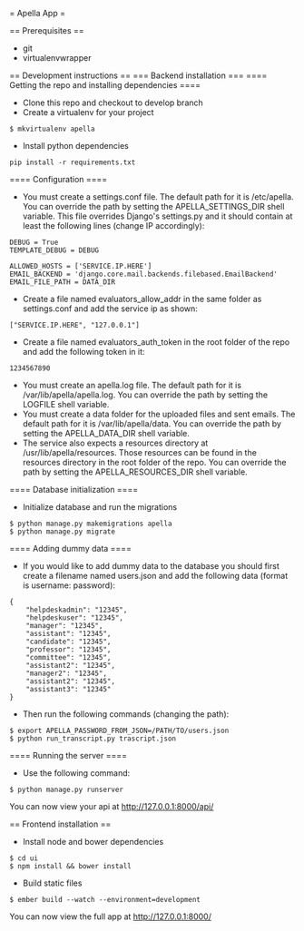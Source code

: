 = Apella App =

== Prerequisites ==
* git
* virtualenvwrapper


== Development instructions ==
=== Backend installation ===
==== Getting the repo and installing dependencies ====
* Clone this repo and checkout to develop branch
* Create a virtualenv for your project
```
$ mkvirtualenv apella
```
* Install python dependencies
```
pip install -r requirements.txt
```

==== Configuration ====
* You must create a settings.conf file. The default path for it is /etc/apella. You can override the path by setting the APELLA_SETTINGS_DIR shell variable. This file overrides Django's settings.py and it should contain at least the following lines (change IP accordingly):
```
DEBUG = True
TEMPLATE_DEBUG = DEBUG

ALLOWED_HOSTS = ['SERVICE.IP.HERE']
EMAIL_BACKEND = 'django.core.mail.backends.filebased.EmailBackend'
EMAIL_FILE_PATH = DATA_DIR
```
* Create a file named evaluators_allow_addr in the same folder as settings.conf and add the service ip as shown:
```
["SERVICE.IP.HERE", "127.0.0.1"]
```
* Create a file named evaluators_auth_token in the root folder of the repo and add the following token in it:
```
1234567890
```
* You must create an apella.log file. The default path for it is /var/lib/apella/apella.log. You can override the path by setting the LOGFILE shell variable.
* You must create a data folder for the uploaded files and sent emails. The default path for it is /var/lib/apella/data. You can override the path by setting the APELLA_DATA_DIR shell variable.
* The service also expects a resources directory at /usr/lib/apella/resources. Those resources can be found in the resources directory in the root folder of the repo. You can override the path by setting the APELLA_RESOURCES_DIR shell variable.

==== Database initialization ====
* Initialize database and run the migrations
```
$ python manage.py makemigrations apella
$ python manage.py migrate
```

==== Adding dummy data ====
* If you would like to add dummy data to the database you should first create a filename named users.json and add the following data (format is username: password):
```
{
    "helpdeskadmin": "12345",
    "helpdeskuser": "12345",
    "manager": "12345",
    "assistant": "12345",
    "candidate": "12345",
    "professor": "12345",
    "committee": "12345",
    "assistant2": "12345",
    "manager2": "12345",
    "assistant2": "12345",
    "assistant3": "12345"
}
```
* Then run the following commands (changing the path):
```
$ export APELLA_PASSWORD_FROM_JSON=/PATH/TO/users.json
$ python run_transcript.py trascript.json
```

==== Running the server ====
* Use the following command:
```
$ python manage.py runserver
```
You can now view your api at http://127.0.0.1:8000/api/

== Frontend installation ==

* Install node and bower dependencies
```
$ cd ui
$ npm install && bower install
```

* Build static files
```
$ ember build --watch --environment=development
```

You can now view the full app at http://127.0.0.1:8000/
